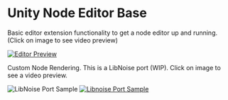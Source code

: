 # Unity Node Editor Base
Basic editor extension functionality to get a node editor up and running. (Click on image to see video preview)

[![Editor Preview](http://i.imgur.com/Xe87a3R.png)](https://www.youtube.com/watch?v=Ei93d362uYE)


Custom Node Rendering. This is a LibNoise port (WIP). Click on image to see a video preview.

![LibNoise Port Sample](http://i.imgur.com/HyVRkHV.png)
[![Libnoise Port Sample](http://i.imgur.com/HyVRkHV.png)](https://twitter.com/Unit_978/status/897544106670383104)

